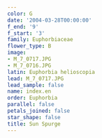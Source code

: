 ```yaml
---
color: G
date: '2004-03-28T00:00:00'
f_end: '9'
f_start: '3'
family: Euphorbiaceae
flower_type: B
image:
- M_7_0717.JPG
- M_7_0716.JPG
latin: Euphorbia helioscopia
lead: M_7_0717.JPG
lead_sample: false
name: index.en
order: Euphorbia
parallel: false
petals_joined: false
star_shape: false
title: Sun Spurge
---
```

